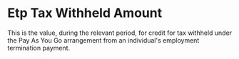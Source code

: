 # Etp Tax Withheld Amount
This is the value, during the relevant period, for credit for tax withheld under the Pay As You Go arrangement from an individual's employment termination payment.